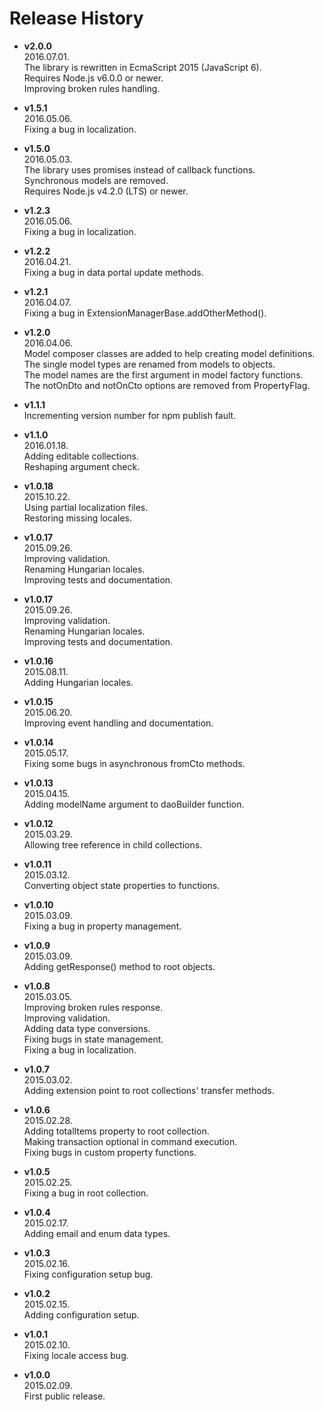 # Release History

* __v2.0.0__  
  2016.07.01.  
  The library is rewritten in EcmaScript 2015 (JavaScript 6).  
  Requires Node.js v6.0.0 or newer.  
  Improving broken rules handling.

* __v1.5.1__  
  2016.05.06.  
  Fixing a bug in localization.

* __v1.5.0__  
  2016.05.03.  
  The library uses promises instead of callback functions.  
  Synchronous models are removed.  
  Requires Node.js v4.2.0 (LTS) or newer.
  
* __v1.2.3__  
  2016.05.06.  
  Fixing a bug in localization.

* __v1.2.2__  
  2016.04.21.  
  Fixing a bug in data portal update methods.
    
* __v1.2.1__  
  2016.04.07.  
  Fixing a bug in ExtensionManagerBase.addOtherMethod().
  
* __v1.2.0__  
  2016.04.06.  
  Model composer classes are added to help creating model definitions.  
  The single model types are renamed from models to objects.  
  The model names are the first argument in model factory functions.  
  The notOnDto and notOnCto options are removed from PropertyFlag.
  
* __v1.1.1__  
  Incrementing version number for npm publish fault.
  
* __v1.1.0__  
  2016.01.18.  
  Adding editable collections.  
  Reshaping argument check.
  
* __v1.0.18__  
  2015.10.22.  
  Using partial localization files.  
  Restoring missing locales.
  
* __v1.0.17__  
  2015.09.26.  
  Improving validation.  
  Renaming Hungarian locales.  
  Improving tests and documentation.
  
* __v1.0.17__  
  2015.09.26.  
  Improving validation.  
  Renaming Hungarian locales.  
  Improving tests and documentation.
  
* __v1.0.16__  
  2015.08.11.  
  Adding Hungarian locales.
  
* __v1.0.15__  
  2015.06.20.  
  Improving event handling and documentation.
  
* __v1.0.14__  
  2015.05.17.  
  Fixing some bugs in asynchronous fromCto methods.

* __v1.0.13__  
  2015.04.15.  
  Adding modelName argument to daoBuilder function.

* __v1.0.12__  
  2015.03.29.  
  Allowing tree reference in child collections.

* __v1.0.11__  
  2015.03.12.  
  Converting object state properties to functions.

* __v1.0.10__  
  2015.03.09.  
  Fixing a bug in property management.

* __v1.0.9__  
  2015.03.09.  
  Adding getResponse() method to root objects.

* __v1.0.8__  
  2015.03.05.  
  Improving broken rules response.  
  Improving validation.  
  Adding data type conversions.  
  Fixing bugs in state management.  
  Fixing a bug in localization.

* __v1.0.7__  
  2015.03.02.  
  Adding extension point to root collections' transfer methods.

* __v1.0.6__  
  2015.02.28.  
  Adding totalItems property to root collection.  
  Making transaction optional in command execution.  
  Fixing bugs in custom property functions.

* __v1.0.5__  
  2015.02.25.  
  Fixing a bug in root collection.

* __v1.0.4__  
  2015.02.17.  
  Adding email and enum data types.

* __v1.0.3__  
  2015.02.16.  
  Fixing configuration setup bug.

* __v1.0.2__  
  2015.02.15.  
  Adding configuration setup.

* __v1.0.1__  
  2015.02.10.  
  Fixing locale access bug.

* __v1.0.0__  
  2015.02.09.  
  First public release.
